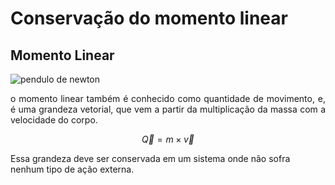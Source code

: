 # Conservação do momento linear

## Momento Linear

![pendulo de newton](https://user-images.githubusercontent.com/119078366/206867154-0a67588f-c381-41c4-be01-b182cb5e8f0a.gif)
<p align="justify"> o momento linear também é conhecido como quantidade de movimento, e, é uma grandeza vetorial, que vem a partir da multiplicação da massa com a velocidade do corpo.</p>

  $$\vec{Q} ={m}\times{\vec{v}}$$

Essa grandeza deve ser conservada em um sistema onde não sofra nenhum tipo de ação externa. 




